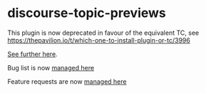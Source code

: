 # discourse-topic-previews

This plugin is now deprecated in favour of the equivalent TC, see https://thepavilion.io/t/which-one-to-install-plugin-or-tc/3996

[See further here](https://meta.discourse.org/t/topic-list-previews/101646).

Bug list is now [managed here](https://thepavilion.io/tags/c/open-source/bug-reports/topic-list-previews)

Feature requests are now [managed here](https://thepavilion.io/tags/c/open-source/feature-requests/topic-list-previews)
